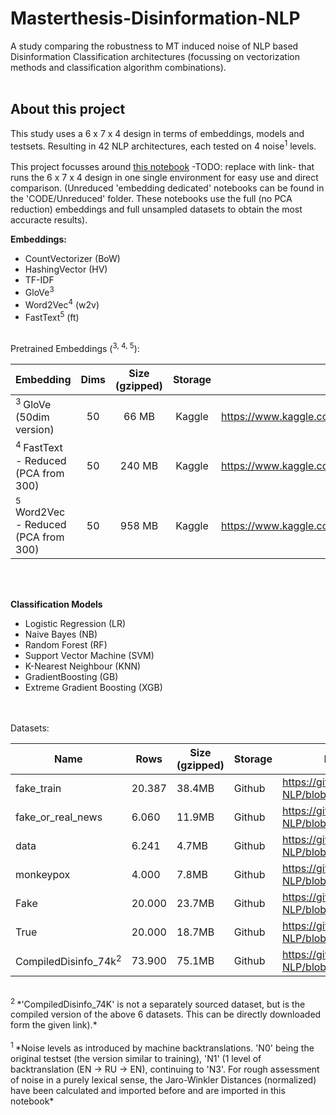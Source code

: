 # Masterthesis-Disinformation-NLP
A study comparing the robustness to MT induced noise of NLP based Disinformation Classification architectures (focussing on vectorization methods and  classification algorithm combinations).  
<br>
## About this project
This study uses a 6 x 7 x 4 design in terms of embeddings, models and testsets. Resulting in 42 NLP architectures, each tested on 4 noise<sup>1</sup> levels.   
<br>
This project focusses around [this notebook](https://github.com/StevenPeutz/Masterthesis-Disinformation-NLP/tree/master/CODE) -TODO: replace with link- that runs the 6 x 7 x 4 design in one single environment for easy use and direct comparison. (Unreduced 'embedding dedicated' notebooks can be found in the 'CODE/Unreduced' folder. These notebooks use the full (no PCA reduction) embeddings and full unsampled datasets to obtain the most accuracte results).

**Embeddings:**
- CountVectorizer (BoW)
- HashingVector (HV)
- TF-IDF
- GloVe<sup>3</sup>
- Word2Vec<sup>4</sup> (w2v)
- FastText<sup>5</sup> (ft)
<br>
Pretrained Embeddings (<sup>3, 4, 5</sup>):


|                Embedding               | Dims | Size (gzipped) |  Storage   |                                                 Download link                                                 |
| :------------------------------------|:----:|:--------------:|:----------:|:---------------------------------------------------------------------------------------------------------: |
|           <sup>3  </sup>GloVe  (50dim version)          | 50   |   66 MB        |   Kaggle   |         https://www.kaggle.com/datasets/stevenpeutz/tinypretrainedembeddings         |
|      <sup>4  </sup>FastText - Reduced (PCA from 300)     | 50   |   240 MB       |   Kaggle   |         https://www.kaggle.com/datasets/stevenpeutz/tinypretrainedembeddings         |
|     <sup>5  </sup>Word2Vec - Reduced (PCA from 300)       | 50   |   958 MB       |   Kaggle   |         https://www.kaggle.com/datasets/stevenpeutz/tinypretrainedembeddings         |


<br>
<br>

**Classification Models**
- Logistic Regression (LR)
- Naive Bayes (NB)
- Random Forest (RF)
- Support Vector Machine (SVM)
- K-Nearest Neighbour (KNN)
- GradientBoosting (GB)
- Extreme Gradient Boosting (XGB)   
  
<br>
<br>
Datasets:  

| Name                          | Rows   | Size (gzipped) | Storage | Download link (use raw version if directly in notebook)                                                   |
| -----------------------------|-------|----------------|---------| -------------------------------------------------------------------------------------------------------------|
| fake_train                    | 20.387| 38.4MB         | Github  | https://github.com/StevenPeutz/Masterthesis-Disinformation-NLP/blob/master/DATA/21k_Chendra/fake_train.csv.gz |
| fake_or_real_news             | 6.060 | 11.9MB         | Github  | https://github.com/StevenPeutz/Masterthesis-Disinformation-NLP/blob/master/DATA/6k_Jillani/fake_or_real_news.csv.gz |
| data                          | 6.241 | 4.7MB          | Github  | https://github.com/StevenPeutz/Masterthesis-Disinformation-NLP/blob/master/DATA/EUvsDisinfo.eu/data.csv.gz |
| monkeypox                     | 4.000 | 7.8MB          | Github  | https://github.com/StevenPeutz/Masterthesis-Disinformation-NLP/blob/master/DATA/MonkeyPoxMisinfo/monkeypox.csv.gz |
| Fake                          | 20.000| 23.7MB         | Github  | https://github.com/StevenPeutz/Masterthesis-Disinformation-NLP/blob/master/DATA/UVIC-ISOT/Fake.csv.gz |
| True                          | 20.000| 18.7MB         | Github  | https://github.com/StevenPeutz/Masterthesis-Disinformation-NLP/blob/master/DATA/UVIC-ISOT/True.csv.gz |
| CompiledDisinfo_74k<sup>2  </sup>          | 73.900| 75.1MB         | Github  | https://github.com/StevenPeutz/Masterthesis-Disinformation-NLP/blob/master/DATA/CompiledDisinfo_74k/CompiledDisinfo_74k.csv.gz | 

<br>
<sup>2  </sup> *'CompiledDisinfo_74K' is not a separately sourced dataset, but is the compiled version of the above 6 datasets. This can be directly downloaded form the given link).*

<br>

<br>
<sup>1  </sup> *Noise levels as introduced by machine backtranslations. 'N0' being the original testset (the version similar to training), 'N1' (1 level of backtranslation (EN -> RU -> EN), continuing to 'N3'.
For rough assessment of noise in a purely lexical sense, the Jaro-Winkler Distances (normalized) have been calculated and imported before and are imported in this notebook*  
<br>
<br>

